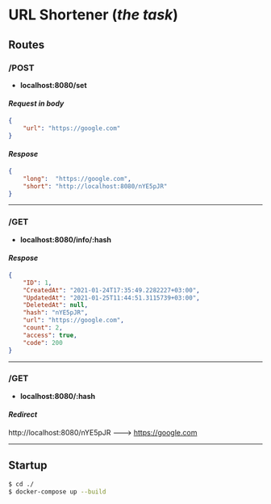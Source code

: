 # URL Shortener (*the task*)

## Routes

### /POST

- **localhost:8080/set**

#### *Request in body*

```json
{
    "url": "https://google.com"
}
```

#### *Respose*

```json
{
    "long":  "https://google.com",
    "short": "http://localhost:8080/nYE5pJR"
}
```

***

### /GET

- **localhost:8080/info/:hash**

#### *Respose*

```json
{
    "ID": 1,
    "CreatedAt": "2021-01-24T17:35:49.2282227+03:00",
    "UpdatedAt": "2021-01-25T11:44:51.3115739+03:00",
    "DeletedAt": null,
    "hash": "nYE5pJR",
    "url": "https://google.com",
    "count": 2,
    "access": true,
    "code": 200
}
```

 ***

 ### /GET

- **localhost:8080/:hash**

#### *Redirect*

http://localhost:8080/nYE5pJR ---> https://google.com

 ***

## Startup

```sh
$ cd ./
$ docker-compose up --build
```
